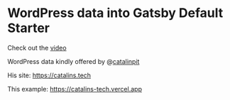 # WordPress data into Gatsby Default Starter

Check out the [video]

WordPress data kindly offered by @[catalinpit]

His site: https://catalins.tech

This example: https://catalins-tech.vercel.app


[video]: https://lbry.tv/@spences10:8/get-wordpress-data-into-the-gatsby:c
[catalinpit]:https://github.com/catalinpit